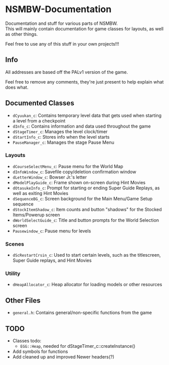 # NSMBW-Documentation
Documentation and stuff for various parts of NSMBW.<br>
This will mainly contain documentation for game classes for layouts, as well as other things.


Feel free to use any of this stuff in your own projects!!!

## Info
All addresses are based off the PALv1 version of the game.

Feel free to remove any comments, they're just present to help explain what does what.

## Documented Classes
- `dCyuukan_c`: Contains temporary level data that gets used when starting a level from a checkpoint
- `dInfo_c`: Contains information and data used throughout the game
- `dStageTimer_c`: Manages the level clock/timer
- `dStartInfo_c`: Stores info when the level starts
- `PauseManager_c`: Manages the stage Pause Menu

### Layouts
- `dCourseSelectMenu_c`: Pause menu for the World Map
- `dInfoWindow_c`: Savefile copy/deletion confirmation window
- `dLetterWindow_c`: Bowser Jr.'s letter
- `dModelPlayGuide_c`: Frame shown on-screen during Hint Movies
- `dOtasukeInfo_c`: Prompt for starting or ending Super Guide Replays, as well as exiting Hint Movies
- `dSequenceBG_c`: Screen background for the Main Menu/Game Setup sequence
- `dStockItemShadow_c`: Item counts and button "shadows" for the Stocked Items/Powerup screen
- `dWorldSelectGuide_c`: Title and button prompts for the World Selection screen
- `Pausewindow_c`: Pause menu for levels

### Scenes
- `dScRestartCrsin_c`: Used to start certain levels, such as the titlescreen, Super Guide replays, and Hint Movies

### Utility
- `dHeapAllocator_c`: Heap allocator for loading models or other resources

## Other Files
- `general.h`: Contains general/non-specific functions from the game

## TODO
- Classes todo:
  - `EGG::Heap`, needed for dStageTimer_c::createInstance()
- Add symbols for functions
- Add cleaned up and improved Newer headers(?)